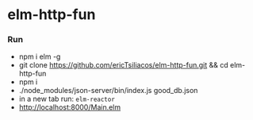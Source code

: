 # elm-http-fun

### Run
* npm i elm -g
* git clone https://github.com/ericTsiliacos/elm-http-fun.git && cd elm-http-fun
* npm i
* ./node_modules/json-server/bin/index.js good_db.json
* in a new tab run: ```elm-reactor```
* <http://localhost:8000/Main.elm>
